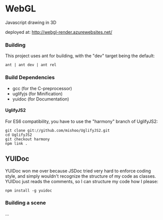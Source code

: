 # WebGL
Javascript drawing in 3D 

deployed at: http://webgl-render.azurewebsites.net/

### Building
This project uses ant for building, with the "dev" target being the default:
 
    ant | ant dev | ant rel

### Build Dependencies
* gcc (for the C-preprocessor)
* uglifyjs (for Minification)
* yuidoc (for Documentation)

#### UglifyJS2
For ES6 compatibility, you have to use the "harmony" branch of UglifyJS2:

    git clone git://github.com/mishoo/UglifyJS2.git
    cd UglifyJS2
    git checkout harmony
    npm link .
    
## YUIDoc
YUIDoc won me over because JSDoc tried very hard to enforce coding style, and simply wouldn't recognize
the structure of my code as classes. YUIDoc just reads the comments, so I can structure my code how I 
please:
 
    npm install -g yuidoc
    
   

### Building a scene
...
